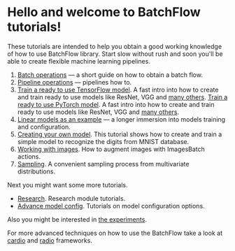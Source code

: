 # Hello and welcome to BatchFlow tutorials!

These tutorials are intended to help you obtain a good working knowledge of how to use BatchFlow library. Start slow without rush and soon you'll be able to create flexible machine learning pipelines.

1. [Batch operations](./01_batch_operations.ipynb) — a short guide on how to obtain a batch flow.
2. [Pipeline operations](./02_pipeline_operations.ipynb) — pipelines how to.
3. [Train a ready to use TensorFlow model](./03_ready_to_use_model_tf.ipynb).
A fast intro into how to create and train ready to use models like ResNet, VGG and [many others](https://analysiscenter.github.io/batchflow/intro/model_zoo_tf.html).
   [Train a ready to use PyTorch model](./03_ready_to_use_model_torch.ipynb).
A fast intro into how to create and train ready to use models like ResNet, VGG and [many others](https://analysiscenter.github.io/batchflow/intro/model_zoo_torch.html).
4. [Linear models as an example](./04_linear_models_example.ipynb) — a longer immersion into models training and configuration.
5. [Creating your own model](./05_creating_CNN.ipynb). This tutorial shows how to create and train a simple model to recognize the digits from MNIST database.
6. [Working with images](./06_image_augmentation.ipynb). How to augment images with ImagesBatch actions.
7. [Sampling](./07_sampler.ipynb). A convenient sampling process from multivariate distributions.

Next you might want some more tutorials.

* [Research](./research). Research module tutorials.
* [Advance model config](./advance_model_config). Tutorials on model configuration options.

Also you might be interested in [the experiments](./../experiments/experiments.ipynb).

For more advanced techniques on how to use the BatchFlow take a look at [cardio](https://github.com/analysiscenter/cardio/blob/master/tutorials) and [radio](https://github.com/analysiscenter/radio/blob/master/tutorials) frameworks.
